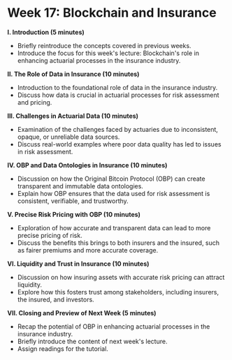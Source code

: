 # Week 17: Blockchain and Insurance

**I. Introduction (5 minutes)**

* Briefly reintroduce the concepts covered in previous weeks.
* Introduce the focus for this week's lecture: Blockchain's role in enhancing actuarial processes in the insurance industry.

**II. The Role of Data in Insurance (10 minutes)**

* Introduction to the foundational role of data in the insurance industry.
* Discuss how data is crucial in actuarial processes for risk assessment and pricing.

**III. Challenges in Actuarial Data (10 minutes)**

* Examination of the challenges faced by actuaries due to inconsistent, opaque, or unreliable data sources.
* Discuss real-world examples where poor data quality has led to issues in risk assessment.

**IV. OBP and Data Ontologies in Insurance (10 minutes)**

* Discussion on how the Original Bitcoin Protocol (OBP) can create transparent and immutable data ontologies.
* Explain how OBP ensures that the data used for risk assessment is consistent, verifiable, and trustworthy.

**V. Precise Risk Pricing with OBP (10 minutes)**

* Exploration of how accurate and transparent data can lead to more precise pricing of risk.
* Discuss the benefits this brings to both insurers and the insured, such as fairer premiums and more accurate coverage.

**VI. Liquidity and Trust in Insurance (10 minutes)**

* Discussion on how insuring assets with accurate risk pricing can attract liquidity.
* Explore how this fosters trust among stakeholders, including insurers, the insured, and investors.

**VII. Closing and Preview of Next Week (5 minutes)**

* Recap the potential of OBP in enhancing actuarial processes in the insurance industry.
* Briefly introduce the content of next week's lecture.
* Assign readings for the tutorial.
